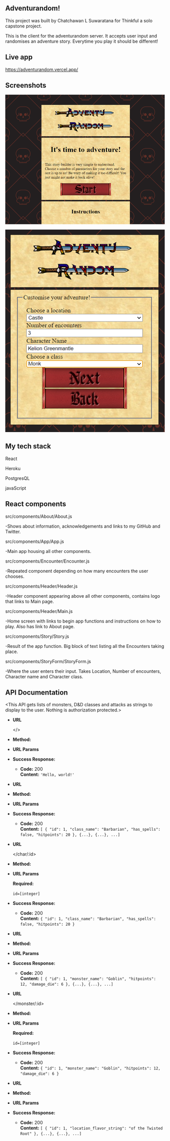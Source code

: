 ## **Adventurandom!**

This project was built by Chatchawan L Suwaratana for Thinkful a solo capstone project.

This is the client for the adventurandom server. 
It accepts user input and randomises an adventure story. Everytime you play it should be different!

## **Live app**

https://adventurandom.vercel.app/

## **Screenshots**

![](img/start-page.png)

![](img/customize.png)

## **My tech stack**

React

Heroku

PostgresQL

javaScript

## **React components**
src/components/About/About.js

-Shows about information, acknowledgements and links to my GitHub and Twitter.

src/components/App/App.js

-Main app housing all other components.

src/components/Encounter/Encounter.js

-Repeated component depending on how many encounters the user chooses.

src/components/Header/Header.js

-Header component appearing above all other components, contains logo that links to Main page.

src/components/Header/Main.js

-Home screen with links to begin app functions and instructions on how to play. Also has link to About page.

src/components/Story/Story.js

-Result of the app function. Big block of text listing all the Encounters taking place.

src/components/StoryForm/StoryForm.js

-Where the user enters their input. Takes Location, Number of encounters, Character name and Character class.

## **API Documentation**

<This API gets lists of monsters, D&D classes and attacks as strings to display to the user. Nothing is authorization protected.>

- **URL**

  </>

- **Method:**

  <GET>

- **URL Params**

  <No params>

- **Success Response:**

  - **Code:** 200 <br />
    **Content:** `'Hello, world!'`

- **URL**

  </char>

- **Method:**

  <GET>

- **URL Params**

  <No params>

- **Success Response:**

  - **Code:** 200 <br />
    **Content:** `[ { "id": 1, "class_name": "Barbarian", "has_spells": false, "hitpoints": 20 }, {...}, {...}, ...]`

- **URL**

  </char/:id>

- **Method:**

  <GET>

- **URL Params**

  **Required:**

  `id=[integer]`

- **Success Response:**

  - **Code:** 200 <br />
    **Content:** `{ "id": 1, "class_name": "Barbarian", "has_spells": false, "hitpoints": 20 }`

- **URL**

  </monster>

- **Method:**

  <GET>

- **URL Params**

  <No params>

- **Success Response:**

  - **Code:** 200 <br />
    **Content:** `[ { "id": 1, "monster_name": "Goblin", "hitpoints": 12, "damage_die": 6 }, {...}, {...}, ...]`

- **URL**

  </monster/:id>

- **Method:**

  <GET>

- **URL Params**

  **Required:**

  `id=[integer]`

- **Success Response:**

  - **Code:** 200 <br />
    **Content:** `{ "id": 1, "monster_name": "Goblin", "hitpoints": 12, "damage_die": 6 }`

- **URL**

  </location>

- **Method:**

  <GET>

- **URL Params**

  <No params>

- **Success Response:**

  - **Code:** 200 <br />
    **Content:** `[ { "id": 1, "location_flavor_string": "of the Twisted Root" }, {...}, {...}, ...]`
